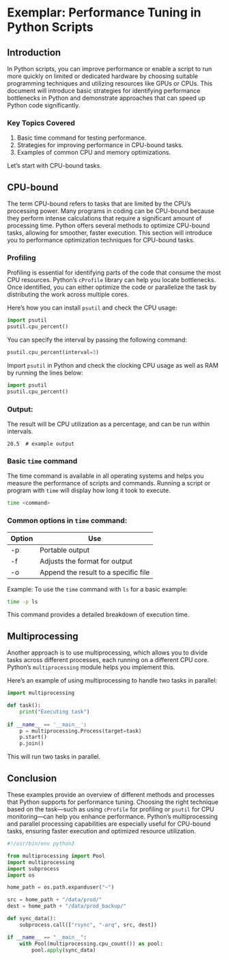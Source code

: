 
# Exemplar: Performance Tuning in Python Scripts

## Introduction
In Python scripts, you can improve performance or enable a script to run more quickly on limited or dedicated hardware by choosing suitable programming techniques and utilizing resources like GPUs or CPUs. This document will introduce basic strategies for identifying performance bottlenecks in Python and demonstrate approaches that can speed up Python code significantly.

### Key Topics Covered
1. Basic time command for testing performance.
2. Strategies for improving performance in CPU-bound tasks.
3. Examples of common CPU and memory optimizations.

Let’s start with CPU-bound tasks.

## CPU-bound
The term CPU-bound refers to tasks that are limited by the CPU’s processing power. Many programs in coding can be CPU-bound because they perform intense calculations that require a significant amount of processing time. Python offers several methods to optimize CPU-bound tasks, allowing for smoother, faster execution. This section will introduce you to performance optimization techniques for CPU-bound tasks.

### Profiling
Profiling is essential for identifying parts of the code that consume the most CPU resources. Python’s `cProfile` library can help you locate bottlenecks. Once identified, you can either optimize the code or parallelize the task by distributing the work across multiple cores.

Here’s how you can install `psutil` and check the CPU usage:

```python
import psutil
psutil.cpu_percent()
```

You can specify the interval by passing the following command:

```python
psutil.cpu_percent(interval=3)
```

Import `psutil` in Python and check the clocking CPU usage as well as RAM by running the lines below:

```python
import psutil
psutil.cpu_percent()
```

### Output:
The result will be CPU utilization as a percentage, and can be run within intervals.

```plaintext
20.5  # example output
```

### Basic `time` command
The time command is available in all operating systems and helps you measure the performance of scripts and commands. Running a script or program with `time` will display how long it took to execute.

```bash
time <command>
```

### Common options in `time` command:

| Option | Use                               |
|--------|-----------------------------------|
| -p     | Portable output                   |
| -f     | Adjusts the format for output     |
| -o     | Append the result to a specific file |

Example:
To use the `time` command with `ls` for a basic example:

```bash
time -p ls
```

This command provides a detailed breakdown of execution time.

## Multiprocessing
Another approach is to use multiprocessing, which allows you to divide tasks across different processes, each running on a different CPU core. Python’s `multiprocessing` module helps you implement this.

Here’s an example of using multiprocessing to handle two tasks in parallel:

```python
import multiprocessing

def task():
    print("Executing task")
    
if __name__ == '__main__':
    p = multiprocessing.Process(target=task)
    p.start()
    p.join()
```

This will run two tasks in parallel.

## Conclusion
These examples provide an overview of different methods and processes that Python supports for performance tuning. Choosing the right technique based on the task—such as using `cProfile` for profiling or `psutil` for CPU monitoring—can help you enhance performance. Python’s multiprocessing and parallel processing capabilities are especially useful for CPU-bound tasks, ensuring faster execution and optimized resource utilization.


```python
#!/usr/bin/env python3

from multiprocessing import Pool
import multiprocessing
import subprocess
import os

home_path = os.path.expanduser("~")

src = home_path + "/data/prod/"
dest = home_path + "/data/prod_backup/"

def sync_data():
    subprocess.call(["rsync", "-arq", src, dest])

if __name__ == "__main__":
    with Pool(multiprocessing.cpu_count()) as pool:
        pool.apply(sync_data)
```	
